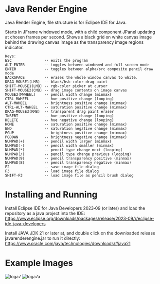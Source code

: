 # Java Render Engine
Java Render Engine, file structure is for Eclipse IDE for Java.

Starts in JFrame windowed mode, with a child component JPanel updating at chosen frames per second.
Shows a black grid on white canvas image behind the drawing canvas image as the transparency image regions indicator.

```
Keys:
ESC               -- exits the program
ALT-ENTER         -- toggles between windowed and full screen mode
ENTER             -- toggles between alpha/src composite pencil draw mode
BACKSPACE         -- erases the whole window canvas to white.
DRAG-MOUSE1(LMB)  -- black/hsb-color drag paint
SHIFT-MOUSE1(LMB) -- rgb-color picker at cursor
SHIFT-MOUSE2(CMB) -- drag image contents on image canvas
MOUSE2(MWHEEL)    -- pencil width change (minmax)
CTRL-MWHEEL       -- hue positive change (looping)
ALT-MWHEEL        -- brightness positive change (minmax)
CTRL-ALT-MWHEEL   -- saturation positive change (minmax)
DRAG-MOUSE3(RMB)  -- transparent drag paint eraser
INSERT            -- hue positive change (looping)
DELETE            -- hue negative change (looping)
HOME              -- saturation positive change (minmax)
END               -- saturation negative change (minmax)
PGUP              -- brightness positive change (minmax)
PGDOWN            -- brightness negative change (minmax)
NUMPAD(+)         -- pencil width larger (minmax)
NUMPAD(-)         -- pencil width smaller (minmax)
NUMPAD(*)         -- pencil type change next (looping)
NUMPAD(/)         -- pencil type change previous (looping)
NUMPAD(9)         -- pencil transparency positive (minmax)
NUMPAD(8)         -- pencil transparency negative (minmax)
F2                -- save image file dialog
F3                -- load image file dialog
SHIFT-F3          -- load image file as pencil brush dialog
```
# Installing and Running

Install Eclipse IDE for Java Developers 2023‑09 (or later) and load the repository as a java project into the IDE:
https://www.eclipse.org/downloads/packages/release/2023-09/r/eclipse-ide-java-developers

Install JAVA JDK 21 or later at, and double click on the downloaded release javarenderengine.jar to run it directly:
https://www.oracle.com/java/technologies/downloads/#java21

# Example Images

![loga7](https://github.com/goofyseeker311/javarenderengine/assets/19920254/986350a3-11a3-49ec-a325-fbac8eae7b25)
![loga7a](https://github.com/goofyseeker311/javarenderengine/assets/19920254/f75e6fbe-1dde-42ea-b4d4-dc12c2203ab4)

